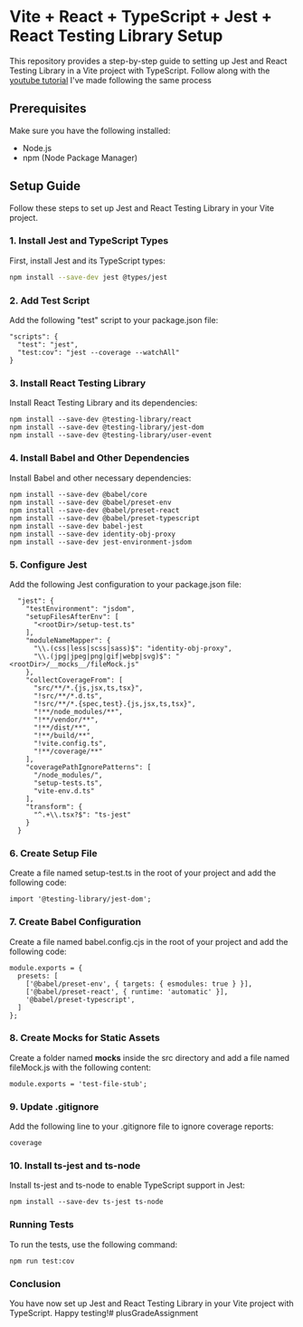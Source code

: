 # Vite + React + TypeScript + Jest + React Testing Library Setup

This repository provides a step-by-step guide to setting up Jest and React Testing Library in a Vite project with TypeScript. Follow along with the [youtube tutorial](https://www.youtube.com/watch?v=tnCLaxCCKWk&ab_channel=PedroFurquim) I've made
following the same process

## Prerequisites

Make sure you have the following installed:

- Node.js
- npm (Node Package Manager)

## Setup Guide

Follow these steps to set up Jest and React Testing Library in your Vite project.

### 1. Install Jest and TypeScript Types

First, install Jest and its TypeScript types:

```bash
npm install --save-dev jest @types/jest
```

### 2. Add Test Script

Add the following "test" script to your package.json file:

```
"scripts": {
  "test": "jest",
  "test:cov": "jest --coverage --watchAll"
}
```

### 3. Install React Testing Library

Install React Testing Library and its dependencies:

```
npm install --save-dev @testing-library/react
npm install --save-dev @testing-library/jest-dom
npm install --save-dev @testing-library/user-event
```

### 4. Install Babel and Other Dependencies

Install Babel and other necessary dependencies:

```
npm install --save-dev @babel/core
npm install --save-dev @babel/preset-env
npm install --save-dev @babel/preset-react
npm install --save-dev @babel/preset-typescript
npm install --save-dev babel-jest
npm install --save-dev identity-obj-proxy
npm install --save-dev jest-environment-jsdom
```

### 5. Configure Jest

Add the following Jest configuration to your package.json file:

```
  "jest": {
    "testEnvironment": "jsdom",
    "setupFilesAfterEnv": [
      "<rootDir>/setup-test.ts"
    ],
    "moduleNameMapper": {
      "\\.(css|less|scss|sass)$": "identity-obj-proxy",
      "\\.(jpg|jpeg|png|gif|webp|svg)$": "<rootDir>/__mocks__/fileMock.js"
    },
    "collectCoverageFrom": [
      "src/**/*.{js,jsx,ts,tsx}",
      "!src/**/*.d.ts",
      "!src/**/*.{spec,test}.{js,jsx,ts,tsx}",
      "!**/node_modules/**",
      "!**/vendor/**",
      "!**/dist/**",
      "!**/build/**",
      "!vite.config.ts",
      "!**/coverage/**"
    ],
    "coveragePathIgnorePatterns": [
      "/node_modules/",
      "setup-tests.ts",
      "vite-env.d.ts"
    ],
    "transform": {
      "^.+\\.tsx?$": "ts-jest"
    }
  }
```

### 6. Create Setup File

Create a file named setup-test.ts in the root of your project and add the following code:

```
import '@testing-library/jest-dom';
```

### 7. Create Babel Configuration

Create a file named babel.config.cjs in the root of your project and add the following code:

```
module.exports = {
  presets: [
    ['@babel/preset-env', { targets: { esmodules: true } }],
    ['@babel/preset-react', { runtime: 'automatic' }],
    '@babel/preset-typescript',
  ]
};
```

### 8. Create Mocks for Static Assets

Create a folder named __mocks__ inside the src directory and add a file named fileMock.js with the following content:

```
module.exports = 'test-file-stub';
```

### 9. Update .gitignore

Add the following line to your .gitignore file to ignore coverage reports:

```
coverage
```

### 10. Install ts-jest and ts-node

Install ts-jest and ts-node to enable TypeScript support in Jest:

```
npm install --save-dev ts-jest ts-node
```

### Running Tests

To run the tests, use the following command:

```
npm run test:cov
```

### Conclusion

You have now set up Jest and React Testing Library in your Vite project with TypeScript. Happy testing!# plusGradeAssignment
